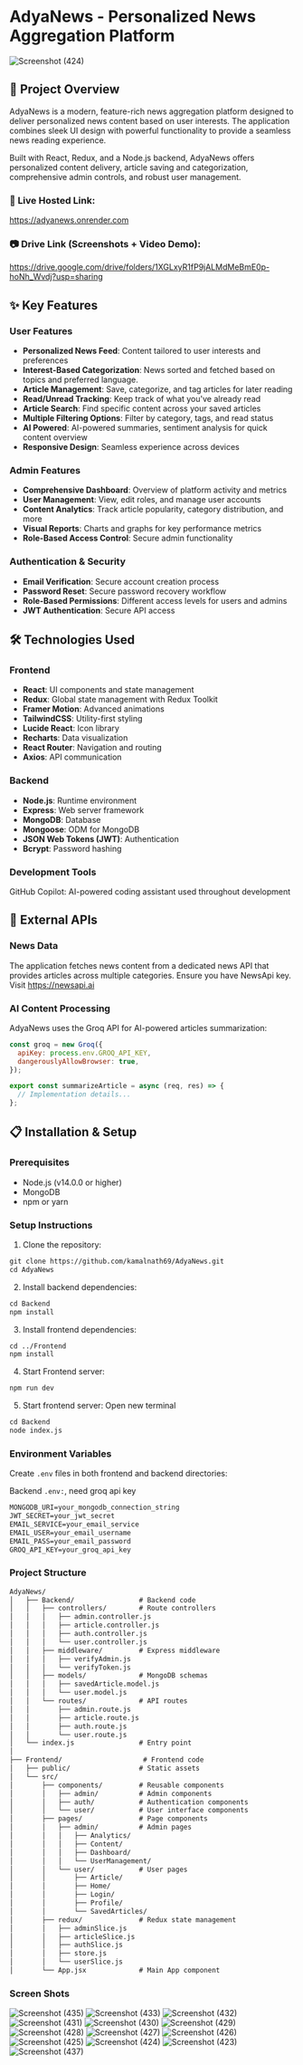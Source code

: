 # AdyaNews - Personalized News Aggregation Platform

![Screenshot (424)](https://github.com/user-attachments/assets/b4f8e636-3455-41f4-b5dc-6b9a3cf0d06f)
## 📱 Project Overview

AdyaNews is a modern, feature-rich news aggregation platform designed to deliver personalized news content based on user interests. The application combines sleek UI design with powerful functionality to provide a seamless news reading experience.

Built with React, Redux, and a Node.js backend, AdyaNews offers personalized content delivery, article saving and categorization, comprehensive admin controls, and robust user management.
### 🔗 Live Hosted Link: 
https://adyanews.onrender.com  
### 📷 Drive Link (Screenshots +  Video Demo): 
https://drive.google.com/drive/folders/1XGLxyR1fP9jALMdMeBmE0p-hoNh_Wvdj?usp=sharing

## ✨ Key Features

### User Features
- **Personalized News Feed**: Content tailored to user interests and preferences
- **Interest-Based Categorization**: News sorted and fetched based on topics and preferred language.
- **Article Management**: Save, categorize, and tag articles for later reading
- **Read/Unread Tracking**: Keep track of what you've already read
- **Article Search**: Find specific content across your saved articles
- **Multiple Filtering Options**: Filter by category, tags, and read status
- **AI Powered**: AI-powered summaries, sentiment analysis for quick content overview
- **Responsive Design**: Seamless experience across devices

### Admin Features
- **Comprehensive Dashboard**: Overview of platform activity and metrics
- **User Management**: View, edit roles, and manage user accounts
- **Content Analytics**: Track article popularity, category distribution, and more
- **Visual Reports**: Charts and graphs for key performance metrics
- **Role-Based Access Control**: Secure admin functionality

### Authentication & Security
- **Email Verification**: Secure account creation process
- **Password Reset**: Secure password recovery workflow
- **Role-Based Permissions**: Different access levels for users and admins
- **JWT Authentication**: Secure API access

## 🛠️ Technologies Used

### Frontend
- **React**: UI components and state management
- **Redux**: Global state management with Redux Toolkit
- **Framer Motion**: Advanced animations
- **TailwindCSS**: Utility-first styling
- **Lucide React**: Icon library
- **Recharts**: Data visualization
- **React Router**: Navigation and routing
- **Axios**: API communication

### Backend
- **Node.js**: Runtime environment
- **Express**: Web server framework
- **MongoDB**: Database
- **Mongoose**: ODM for MongoDB
- **JSON Web Tokens (JWT)**: Authentication
- **Bcrypt**: Password hashing

### Development Tools
GitHub Copilot: AI-powered coding assistant used throughout development

## 📡 External APIs

### News Data
The application fetches news content from a dedicated news API that provides articles across multiple categories. Ensure you have NewsApi key. Visit https://newsapi.ai

### AI Content Processing
AdyaNews uses the Groq API for AI-powered articles summarization:

```javascript
const groq = new Groq({
  apiKey: process.env.GROQ_API_KEY,
  dangerouslyAllowBrowser: true,
});

export const summarizeArticle = async (req, res) => {
  // Implementation details...
};
```

## 📋 Installation & Setup

### Prerequisites
- Node.js (v14.0.0 or higher)
- MongoDB
- npm or yarn

### Setup Instructions
1. Clone the repository:
```markdown
git clone https://github.com/kamalnath69/AdyaNews.git
cd AdyaNews
```

2. Install backend dependencies:
```markdown
cd Backend
npm install
```

3. Install frontend dependencies:
```markdown
cd ../Frontend
npm install
```

4. Start Frontend server:
```markdown
npm run dev
```

5. Start frontend server: Open new terminal
```markdown
cd Backend
node index.js
```

### Environment Variables
Create `.env` files in both frontend and backend directories:

Backend `.env:`, need groq api key

```markdown
MONGODB_URI=your_mongodb_connection_string
JWT_SECRET=your_jwt_secret
EMAIL_SERVICE=your_email_service
EMAIL_USER=your_email_username
EMAIL_PASS=your_email_password
GROQ_API_KEY=your_groq_api_key
```

### Project Structure

```markdown
AdyaNews/
│   ├── Backend/                # Backend code
│   │   ├── controllers/        # Route controllers
│   │   │   ├── admin.controller.js
│   │   │   ├── article.controller.js
│   │   │   ├── auth.controller.js
│   │   │   └── user.controller.js
│   │   ├── middleware/         # Express middleware
│   │   │   ├── verifyAdmin.js
│   │   │   └── verifyToken.js
│   │   ├── models/             # MongoDB schemas
│   │   │   ├── savedArticle.model.js
│   │   │   └── user.model.js
│   │   └── routes/             # API routes
│   │       ├── admin.route.js
│   │       ├── article.route.js
│   │       ├── auth.route.js
│   │       └── user.route.js
│   └── index.js                # Entry point
│
├── Frontend/                    # Frontend code
│   ├── public/                 # Static assets
│   └── src/
│       ├── components/         # Reusable components
│       │   ├── admin/          # Admin components
│       │   ├── auth/           # Authentication components
│       │   └── user/           # User interface components
│       ├── pages/              # Page components
│       │   ├── admin/          # Admin pages
│       │   │   ├── Analytics/
│       │   │   ├── Content/
│       │   │   ├── Dashboard/
│       │   │   └── UserManagement/
│       │   └── user/           # User pages
│       │       ├── Article/
│       │       ├── Home/
│       │       ├── Login/
│       │       ├── Profile/
│       │       └── SavedArticles/
│       ├── redux/              # Redux state management
│       │   ├── adminSlice.js
│       │   ├── articleSlice.js
│       │   ├── authSlice.js
│       │   ├── store.js
│       │   └── userSlice.js
│       └── App.jsx             # Main App component
```

### Screen Shots

![Screenshot (435)](https://github.com/user-attachments/assets/8f4b4b36-5ecd-44d0-9ec4-efe4aa17e195)
![Screenshot (433)](https://github.com/user-attachments/assets/99f7a59d-770b-4091-aeea-96cf62e7b0fc)
![Screenshot (432)](https://github.com/user-attachments/assets/4a2f1bd2-ae89-4deb-a4cc-f3bfc6bdf36d)
![Screenshot (431)](https://github.com/user-attachments/assets/348c65e3-2f4d-4294-8ae3-60db03d163f4)
![Screenshot (430)](https://github.com/user-attachments/assets/9f0bfc55-f29e-4e6f-b156-3f9603f43809)
![Screenshot (429)](https://github.com/user-attachments/assets/b7e13990-c7b0-47f8-93bd-41d56c7bb37b)
![Screenshot (428)](https://github.com/user-attachments/assets/1d5ae5a5-e6cf-41cb-b47d-581552c63c89)
![Screenshot (427)](https://github.com/user-attachments/assets/09e764b9-beff-42eb-9983-ab9fbf18a540)
![Screenshot (426)](https://github.com/user-attachments/assets/6b679929-abdc-4f56-8f26-2de2e79208f8)
![Screenshot (425)](https://github.com/user-attachments/assets/4abec8dc-ca66-4716-82f3-406be87f67dc)
![Screenshot (424)](https://github.com/user-attachments/assets/ce398437-a3d5-49b2-8e16-e0e5b1f50f59)
![Screenshot (423)](https://github.com/user-attachments/assets/5132dfd8-49c6-4d4a-9cb8-44872329e969)
![Screenshot (437)](https://github.com/user-attachments/assets/a7a7cbd4-4c1d-4eed-9be5-d9a3e8606b0e)

